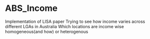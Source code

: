 # ABS_Income
Implementation of LISA paper
Trying to see how income varies across different LGAs in Australia
Which locations are income wise homogeneous(and how) or heterogenous
